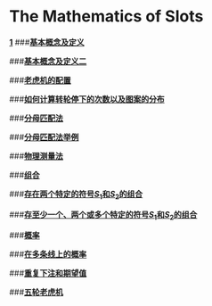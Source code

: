 # The Mathematics of Slots

[**1**](/1.md/)
###[**基本概念及定义**](/1.md/)

###[**基本概念及定义二**](/2.md/)

###[**老虎机的配置**](/3.md/)

###[**如何计算转轮停下的次数以及图案的分布**](/4.md/)

###[**分母匹配法**](/5.md/)

###[**分母匹配法举例**](/6.md/)

###[**物理测量法**](/7.md/)

###[**组合**](/8.md/)

###[**存在两个特定的符号$S_1$和$S_2$的组合**](/9.md/)

###[**存至少一个、两个或多个特定的符号$S_1$和$S_2$的组合**](/10.md/)

###[**概率**](/11.md/)

###[**在多条线上的概率**](/12.md/)

###[**重复下注和期望值**](/13.md/)

###[**五轮老虎机**](/14.md/)